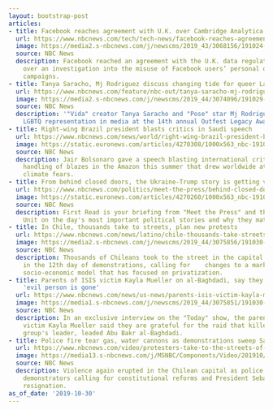 ```yaml
---
layout: bootstrap-post
articles:
- title: Facebook reaches agreement with U.K. over Cambridge Analytica scandal
  url: https://www.nbcnews.com/tech/tech-news/facebook-reaches-agreement-u-k-over-cambridge-analytica-scandal-n1073846
  image: https://media2.s-nbcnews.com/j/newscms/2019_43/3068156/191024-mark-zuckerberg-cs-350p_a726054b118c24a82205b093fb76652e.nbcnews-fp-1200-630.jpg
  source: NBC News
  description: Facebook reached an agreement with the U.K. data regulator on Wednesday
    over an investigation into the misuse of Facebook users’ personal data in political
    campaigns.
- title: Tanya Saracho, Mj Rodriguez discuss changing tide for queer Latinos in media
  url: https://www.nbcnews.com/feature/nbc-out/tanya-saracho-mj-rodriguez-discuss-changing-tide-queer-latinos-media-n1073326
  image: https://media2.s-nbcnews.com/j/newscms/2019_44/3074096/191029-tanya-saracho-cs-956a_23f2b4f3f7eedfc9d458a8b101026acb.nbcnews-fp-1200-630.jpg
  source: NBC News
  description: '"Vida" creator Tanya Saracho and "Pose" star Mj Rodriguez addressed
    LGBTQ representation in media at the 14th annual Outfest Legacy Awards.'
- title: Right-wing Brazil president blasts critics in Saudi speech
  url: https://www.nbcnews.com/news/world/right-wing-brazil-president-blasts-amazon-critics-saudi-speech-n1073806
  image: https://static.euronews.com/articles/4270308/1000x563_nbc-191030-jair-bolsonaro-mc-1135_ad18161e114d49c7e76b762f6691cc26.jpg
  source: NBC News
  description: Jair Bolsonaro gave a speech blasting international criticism of his
    handling of blazes in the Amazon this summer that drew worldwide attention over
    climate fears.
- title: From behind closed doors, the Ukraine-Trump story is getting very clear
  url: https://www.nbcnews.com/politics/meet-the-press/behind-closed-doors-ukraine-trump-story-getting-very-clear-n1073831
  image: https://static.euronews.com/articles/4270260/1000x563_nbc-191030-donald-trump-al-0830_2a7c4e9eeea524ca9d2407b7283156e3.jpg
  source: NBC News
  description: First Read is your briefing from "Meet the Press" and the NBC Political
    Unit on the day's most important political stories and why they matter.
- title: In Chile, thousands take to streets, plan new protests
  url: https://www.nbcnews.com/news/latino/chile-thousands-take-streets-plan-new-protests-n1073801
  image: https://media2.s-nbcnews.com/j/newscms/2019_44/3075856/191030-chile-santiago-protests-cs-757a_972ba40abb020d761b9af44ef488111c.nbcnews-fp-1200-630.jpg
  source: NBC News
  description: Thousands of Chileans took to the street in the capital city of Santiago
    in the 12th day of demonstrations, calling for    changes to a market-dominant
    socio-economic model that has focused on privatization.
- title: Parents of ISIS victim Kayla Mueller on al-Baghdadi, say they're glad that
    'evil person is gone'
  url: https://www.nbcnews.com/news/us-news/parents-isis-victim-kayla-mueller-al-baghdadi-say-they-re-n1073786
  image: https://media1.s-nbcnews.com/j/newscms/2019_44/3075851/191030-kayla-mueller-parents-cs-752a_04ed985c03f81ada8c904b521a7e8e24.nbcnews-fp-1200-630.jpg
  source: NBC News
  description: In an exclusive interview on the "Today" show, the parents of ISIS
    victim Kayla Mueller said they are grateful for the raid that killed the terrorist
    group's leader, leaded Abu Bakr al-Baghdadi.
- title: Police fire tear gas, water cannons as demonstrations sweep Santiago
  url: https://www.nbcnews.com/video/protesters-take-to-the-streets-of-santiago-chile-despite-president-s-concessions-72307269625
  image: https://media13.s-nbcnews.com/j/MSNBC/Components/Video/201910/AFP_1LU6B0.nbcnews-fp-1200-630.jpg
  source: NBC News
  description: Violence again erupted in the Chilean capital as police clashed with
    demonstrators calling for constitutional reforms and President Sebastian Pinera’s
    resignation.
as_of_date: '2019-10-30'
---
```


